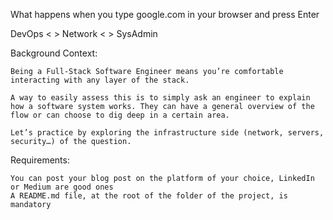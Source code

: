 What happens when you type google.com in your browser and press Enter

DevOps < > Network < > SysAdmin

Background Context:

    Being a Full-Stack Software Engineer means you’re comfortable interacting with any layer of the stack.

    A way to easily assess this is to simply ask an engineer to explain how a software system works. They can have a general overview of the flow or can choose to dig deep in a certain area.

    Let’s practice by exploring the infrastructure side (network, servers, security…) of the question.

Requirements:

    You can post your blog post on the platform of your choice, LinkedIn or Medium are good ones
    A README.md file, at the root of the folder of the project, is mandatory

